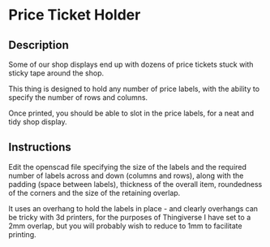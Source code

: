 Price Ticket Holder
===================

Description
-----------

Some of our shop displays end up with dozens of price tickets stuck with sticky tape around the shop.

This thing is designed to hold any number of price labels, with the ability to specify the number of rows and columns.

Once printed, you should be able to slot in the price labels, for a neat and tidy shop display.

Instructions
------------

Edit the openscad file specifying the size of the labels and the required number of labels across and down (columns and rows), along with the padding (space between labels), thickness of the overall item, roundedness of the corners and the size of the retaining overlap.

It uses an overhang to hold the labels in place - and clearly overhangs can be tricky with 3d printers, for the purposes of Thingiverse I have set to a 2mm overlap, but you will probably wish to reduce to 1mm to facilitate printing.
